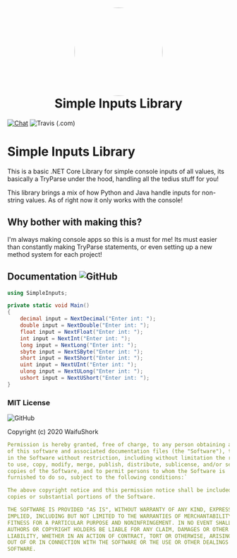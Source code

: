 <h1 align="center" style="position: relative;">
    <img width="200" style="border-radius: 50%;" src="./logo.png"/><br>
    Simple Inputs Library
</h1>


[![Chat](https://img.shields.io/badge/chat-on%20discord-7289da.svg)](https://discord.com/invite/3qAtRfp) <img alt="Travis (.com)" src="https://img.shields.io/travis/com/yiliansource/brackeys-bot">

# Simple Inputs Library
This is a basic .NET Core Library for simple console inputs of all values, its basically a TryParse under the hood, handling all the tedius stuff for you!

This library brings a mix of how Python and Java handle inputs for non-string values. As of right now it only works with the console!


## Why bother with making this? 
I'm always making console apps so this is a must for me! Its must easier than constantly making TryParse statements, or even setting up a new method system for each project!

##  Documentation <img alt="GitHub" src="https://camo.githubusercontent.com/77e7cdcf1992654efde98939841b0312445f3e48/68747470733a2f2f696e63682d63692e6f72672f6173736574732f62616467652d6578616d706c652d62373166396538333333313866363666363462336632333837373131333035312e737667">

```c#
using SimpleInputs;

private static void Main()
{
    decimal input = NextDecimal("Enter int: ");
    double input = NextDouble("Enter int: ");
    float input = NextFloat("Enter int: ");
    int input = NextInt("Enter int: ");
    long input = NextLong("Enter int: ");
    sbyte input = NextSByte("Enter int: ");
    short input = NextShort("Enter int: ");
    uint input = NextUInt("Enter int: ");
    ulong input = NextULong("Enter int: ");
    ushort input = NextUShort("Enter int: ");
}
```

### MIT License
<img alt="GitHub" src="https://img.shields.io/github/license/yiliansource/brackeys-bot">

Copyright (c) 2020 WaifuShork
```yaml
Permission is hereby granted, free of charge, to any person obtaining a copy
of this software and associated documentation files (the "Software"), to deal
in the Software without restriction, including without limitation the rights
to use, copy, modify, merge, publish, distribute, sublicense, and/or sell
copies of the Software, and to permit persons to whom the Software is
furnished to do so, subject to the following conditions:`

The above copyright notice and this permission notice shall be included in all
copies or substantial portions of the Software.

THE SOFTWARE IS PROVIDED "AS IS", WITHOUT WARRANTY OF ANY KIND, EXPRESS OR
IMPLIED, INCLUDING BUT NOT LIMITED TO THE WARRANTIES OF MERCHANTABILITY,
FITNESS FOR A PARTICULAR PURPOSE AND NONINFRINGEMENT. IN NO EVENT SHALL THE
AUTHORS OR COPYRIGHT HOLDERS BE LIABLE FOR ANY CLAIM, DAMAGES OR OTHER
LIABILITY, WHETHER IN AN ACTION OF CONTRACT, TORT OR OTHERWISE, ARISING FROM,
OUT OF OR IN CONNECTION WITH THE SOFTWARE OR THE USE OR OTHER DEALINGS IN THE
SOFTWARE.
```

